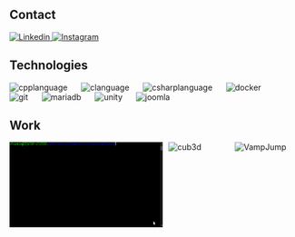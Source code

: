 ## Contact
<a href="https://www.linkedin.com/in/szymon-frankiewicz-9385a620b/" target="_blank">
    <img src="https://img.icons8.com/?size=100&id=xuvGCOXi8Wyg&format=png&color=000000" alt="Linkedin" width="50" height="50">
</a>
<a href="https://www.instagram.com/cpt_fran/" target="_blank">
    <img src="https://img.icons8.com/?size=100&id=Xy10Jcu1L2Su&format=png&color=000000" alt="Instagram" width="50" height="50">
</a>

## Technologies
<span style="display: inline-block; margin-right: 20px;">
    <img src="https://cdn.worldvectorlogo.com/logos/c.svg" alt="cpplanguage" width="50" height="50" style="pointer-events: none;">
</span>
<span style="display: inline-block; margin-right: 20px;">
    <img src="https://cdn.worldvectorlogo.com/logos/c-1.svg" alt="clanguage" width="50" height="50" style="pointer-events: none;">
</span>
<span style="display: inline-block; margin-right: 20px;">
    <img src="https://cdn.worldvectorlogo.com/logos/c--4.svg" alt="csharplanguage" width="50" height="50" style="pointer-events: none;">
</span>
<span style="display: inline-block; margin-right: 20px;">
    <img src="https://cdn.worldvectorlogo.com/logos/docker-4.svg" alt="docker" width="50" height="50" style="pointer-events: none;">
</span>
<span style="display: inline-block; margin-right: 20px;">
    <img src="https://cdn.worldvectorlogo.com/logos/git.svg" alt="git" width="100" height="50" style="pointer-events: none;">
</span>
<span style="display: inline-block; margin-right: 20px;">
    <img src="https://cdn.worldvectorlogo.com/logos/mariadb.svg" alt="mariadb" width="70" height="50" style="pointer-events: none;">
</span>
<span style="display: inline-block; margin-right: 20px;">
    <img src="https://cdn.worldvectorlogo.com/logos/unity-69.svg" alt="unity" width="50" height="50" style="pointer-events: none;">
</span>
<span style="display: inline-block; margin-right: 20px;">
    <img src="https://cdn.worldvectorlogo.com/logos/joomla.svg" alt="joomla" width="50" height="50" style="pointer-events: none;">
</span>

## Work
<div style="display: flex; gap: 10px;">
  <img src="https://github.com/paulobeckhauser/minishell/blob/main/minishell.gif" alt="minishell" width="270" height="150">
  <img src="https://github.com/paulobeckhauser/cub3d/blob/main/bonus/textures/gif/cub3d.gif" alt="cub3d" width="270" height="auto">
  <img src="https://github.com/cptfran/VampJump/blob/main/Assets/Textures/demo.gif" alt="VampJump" width="270" height="auto">
</div>



<!--
**cptfran/cptfran** is a ✨ _special_ ✨ repository because its `README.md` (this file) appears on your GitHub profile.

Here are some ideas to get you started:

- 🔭 I’m currently working on ...
- 🌱 I’m currently learning ...
- 👯 I’m looking to collaborate on ...
- 🤔 I’m looking for help with ...
- 💬 Ask me about ...
- 📫 How to reach me: ...
- 😄 Pronouns: ...
- ⚡ Fun fact: ...
-->
